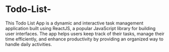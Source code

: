 # Todo-List-
This Todo List App is a dynamic and interactive task management application built using ReactJS, a popular JavaScript library for building user interfaces. The app helps users keep track of their tasks, manage their time efficiently, and enhance productivity by providing an organized way to handle daily activities.

